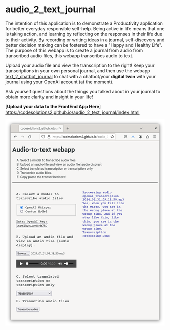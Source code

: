 # audio_2_text_journal

The intention of this application is to demonstrate a Productivity application for better everyday responsible self-help. Being active in life means that one is taking action, and learning by reflecting on the responses in their life due to their activity. By recording or writing ideas in a journal, self-discovery and better decision making can be fostered to have a "Happy and Healthy Life". The purpose of this webapp is to create a journal from audio from transcribed audio files, this webapp transcribes audio to text.

Upload your audio file and view the transcription to the right! Keep your transcriptions in your own personal journal, and then use the webapp [text_2_chatbot_journal](https://github.com/CodeSolutions2/text_2_chatbot_journal) to chat with a chatbot/your **digital twin** with your journal using your OpenAI account (at the moment). 

Ask yourself questions about the things you talked about in your journal to obtain more clarity and insight in your life! 

[**Upload your data to the FrontEnd App Here**] https://codesolutions2.github.io/audio_2_text_journal/index.html

![alt_text](audio_2_text.png)
